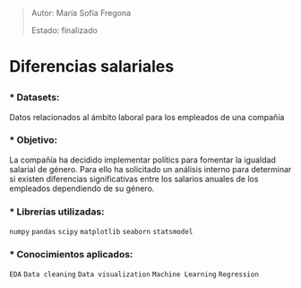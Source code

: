 > Autor: María Sofía Fregona <p>
> Estado: finalizado

# Diferencias salariales <p>

### *   Datasets: <p> 
Datos relacionados al ámbito laboral para los empleados de una compañía <p>

### *   Objetivo: <p>
La compañía ha decidido implementar polítics para fomentar la igualdad salarial de género. Para ello ha solicitado un análisis interno para determinar si existen diferencias significativas entre los salarios anuales de los empleados dependiendo de su género.

### *   Librerías utilizadas: <p>
`numpy` `pandas` `scipy` `matplotlib` `seaborn` `statsmodel`

### *   Conocimientos aplicados: <p>
`EDA` `Data cleaning` `Data visualization` `Machine Learning` `Regression`
